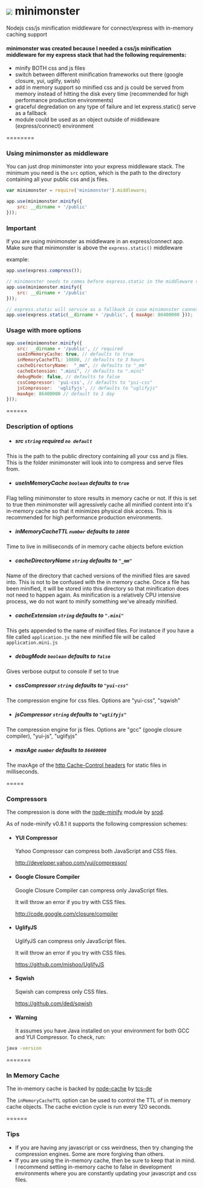 ![](https://s3.amazonaws.com/ksr/avatars/1968668/domo-kun.small.jpg?1336585346)  minimonster
===========

Nodejs css/js minification middleware for connect/express with in-memory caching support


#### minimonster was created because I needed a css/js minification middleware for my express stack that had the following requirements:

- minify BOTH css and js files
- switch between different minification frameworks out there (google closure, yui, uglify, swish)
- add in memory support so minified css and js could be served from memory instead of hitting the disk every time (recommended for high performance production environments)
- graceful degredation on any type of failure and let express.static() serve as a fallback
- module could be used as an object outside of middleware (express/connect) environment


========

### Using minimonster as middleware

You can just drop minimonster into your express middleware stack. The minimum you need is the ```src``` option, which is the path to the directory containing all your public css and js files.

```javascript
var minimonster = require('minimonster').middleware;

app.use(minimonster.minify({ 
    src: __dirname + '/public'
}));
```
### Important

If you are using minimonster as middleware in an express/connect app. Make sure that minimonster is above the ```express.static()``` middleware 

example:

```javascript
app.use(express.compress());

// minimonster needs to comes before express.static in the middleware stack or it will never work!!!
app.use(minimonster.minify({ 
    src: __dirname + '/public'
}));

// express.static will service as a fallback in case minimonster cannot serve the request for whatever reason
app.use(express.static(__dirname + '/public', { maxAge: 86400000 }));

```

### Usage with more options

```javascript
app.use(minimonster.minify({ 
    src: __dirname + '/public', // required
    useInMemoryCache: true, // defaults to true
    inMemoryCacheTTL: 10800, // defaults to 3 hours
    cacheDirectoryName:  "_mm", // defaults to "_mm"
    cacheExtension: ".mini", // defaults to ".mini"
    debugMode: false, // defaults to false
    cssCompressor: 'yui-css', // defaults to "yui-css"
    jsCompressor:  'uglifyjs', // defaults to "uglifyjs"
    maxAge: 86400000 // default to 1 day
}));
```

======

### Description of options

- ##### src ```string``` required ```no default```
This is the path to the public directory containing all your css and js files. This is the folder minimonster will look into to compress and serve files from.

- ##### useInMemoryCache ```boolean``` defaults to ```true```
Flag telling minimonster to store results in memory cache or not. If this is set to true then minimonster will agressively cache all minified content into it's in-memory cache so that it minimizes physical disk access. This is recommended for high performance production environments.

- ##### inMemoryCacheTTL ```number``` defaults to ```10800```
Time to live in milliseconds of in memory cache objects before eviction

- ##### cacheDirectoryName ```string``` defaults to ```"_mm"```
Name of the directory that cached versions of the minified files are saved into. This is not to be confused with the in memory cache. Once a file has been minified, it will be stored into this directory so that minification does not need to happen again. As minification is a relatively CPU intensive process, we do not want to minify something we've already minified.

- ##### cacheExtension ```string``` defaults to ```".mini"```
This gets appended to the name of minified files. For instance if you have a file called ```application.js``` the new minified file will be called ```application.mini.js```

- ##### debugMode ```boolean``` defaults to ```false```
Gives verbose output to console if set to true

- ##### cssCompressor ```string``` defaults to ```"yui-css"```
The compression engine for css files. Options are "yui-css", "sqwish"

- ##### jsCompressor ```string``` defaults to ```"uglifyjs"```
The compression engine for js files. Options are "gcc" (google closure compiler), "yui-js", "uglifyjs"

- ##### maxAge ```number``` defaults to ```86400000```
The maxAge of the [http Cache-Control headers](http://www.w3.org/Protocols/rfc2616/rfc2616-sec14.html) for static files in milliseconds.


=====

### Compressors

The compression is done with the [node-minify](https://github.com/srod/node-minify) module by [srod](https://github.com/srod).

As of node-minify v0.8.1 it supports the following compression schemes:


- #### YUI Compressor

  Yahoo Compressor can compress both JavaScript and CSS files.

  http://developer.yahoo.com/yui/compressor/

- #### Google Closure Compiler

  Google Closure Compiler can compress only JavaScript files.

  It will throw an error if you try with CSS files.

  http://code.google.com/closure/compiler

- #### UglifyJS

  UglifyJS can compress only JavaScript files.

  It will throw an error if you try with CSS files.

  https://github.com/mishoo/UglifyJS

- #### Sqwish

  Sqwish can compress only CSS files.

  https://github.com/ded/sqwish

- #### Warning

  It assumes you have Java installed on your environment for both GCC and YUI Compressor. To check, run:

```bash
java -version
```


=======

### In Memory Cache

The in-memory cache is backed by [node-cache](https://github.com/tcs-de/nodecache) by [tcs-de](https://github.com/tcs-de)

The ```inMemoryCacheTTL``` option can be used to control the TTL of in memory cache objects. The cache eviction cycle is run every 120 seconds.

======

### Tips

- If you are having any javascript or css weirdness, then try changing the compression engines. Some are more forgiving than others.
- If you are using the in-memory cache, then be sure to keep that in mind. I recommend setting in-memory cache to false in development environments where you are constantly updating your javascript and css files.

